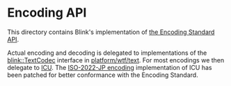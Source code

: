 # Encoding API

This directory contains Blink's implementation of [the Encoding
Standard API](https://encoding.spec.whatwg.org/#api).

Actual encoding and decoding is delegated to implementations of the
[blink::TextCodec](../../platform/wtf/text/text_codec.h) interface in
[platform/wtf/text](../../platform/wtf/text). For most encodings we then
delegate to [ICU](../../../../icu). The [ISO-2022-JP
encoding](https://encoding.spec.whatwg.org/#iso-2022-jp) implementation of ICU
has been patched for better conformance with the Encoding Standard.
